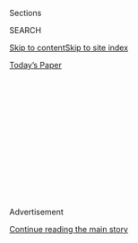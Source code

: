 <div id="app">

<div>

<div>

<div>

<div class="NYTAppHideMasthead css-1q2w90k e1suatyy0">

<div class="section css-ui9rw0 e1suatyy2">

<div class="css-eph4ug er09x8g0">

<div class="css-6n7j50">

</div>

<span class="css-1dv1kvn">Sections</span>

<div class="css-10488qs">

<span class="css-1dv1kvn">SEARCH</span>

</div>

[Skip to content](#site-content)[Skip to site
index](#site-index)

</div>

<div class="css-10698na e1huz5gh0">

</div>

</div>

<div id="masthead-bar-one" class="section hasLinks css-15hmgas e1csuq9d3">

<div class="css-uqyvli e1csuq9d0">

</div>

<div class="css-1uqjmks e1csuq9d1">

</div>

<div class="css-9e9ivx">

[](https://myaccount.nytimes3xbfgragh.onion/auth/login?response_type=cookie&client_id=vi)

</div>

<div class="css-1bvtpon e1csuq9d2">

[Today’s
Paper](https://www.nytimes3xbfgragh.onion/section/todayspaper)

</div>

</div>

</div>

</div>

<div data-aria-hidden="false">

<div id="site-content" data-role="main">

<div>

<div class="css-1aor85t" style="opacity:0.000000001;z-index:-1;visibility:hidden">

<div class="css-1hqnpie">

<div class="css-epjblv">

<span class="css-z6pdnw">The Perfect Cake for Your Coffee
Break</span>

</div>

<div class="css-k008qs">

<div class="css-1iwv8en">

<span class="css-18z7m18"></span>

<div>

<div>

</div>

</div>

</div>

<span class="css-1n6z4y">https://nyti.ms/36DyaAM</span>

<div class="css-1705lsu">

<div class="css-4xjgmj">

<div class="css-4skfbu" data-role="toolbar" data-aria-label="Social Media Share buttons, Save button, and Comments Panel with current comment count" data-testid="share-tools">

  - 
  - 
  - 
  - 
    
    <div class="css-6n7j50">
    
    </div>

  - 

</div>

</div>

</div>

</div>

</div>

</div>

<div class="css-13pd83m">

</div>

<div id="top-wrapper" class="css-1sy8kpn">

<div id="top-slug" class="css-l9onyx">

Advertisement

</div>

[Continue reading the main
story](#after-top)

<div class="ad top-wrapper" style="text-align:center;height:100%;display:block;min-height:250px">

<div id="top" class="place-ad" data-position="top" data-size-key="top">

</div>

</div>

<div id="after-top">

</div>

</div>

<div id="sponsor-wrapper" class="css-1hyfx7x">

<div id="sponsor-slug" class="css-19vbshk">

Supported by

</div>

[Continue reading the main
story](#after-sponsor)

<div id="sponsor" class="ad sponsor-wrapper" style="text-align:center;height:100%;display:block">

</div>

<div id="after-sponsor">

</div>

</div>

[Eat](/column/magazine-eat "Eat")

<div class="css-1vkm6nb ehdk2mb0">

# The Perfect Cake for Your Coffee Break

</div>

<div class="css-79elbk" data-testid="photoviewer-wrapper">

<div class="css-z3e15g" data-testid="photoviewer-wrapper-hidden">

</div>

<div class="css-1a48zt4 ehw59r15" data-testid="photoviewer-children">

![<span class="css-i48y28 e13ogyst0" data-aria-hidden="true">Swedish
almond
cake.</span><span class="css-ach9cc e1z0qqy90" itemprop="copyrightHolder"><span class="css-1ly73wi e1tej78p0">Credit...</span><span><span>Sarah
Anne Ward for The New York Times. Food stylist: Maggie Ruggiero. Prop
stylist: Amy Elise
Wilson.</span></span></span>](https://static01.graylady3jvrrxbe.onion/images/2020/01/12/magazine/12mag-eat/12mag-eat-articleLarge.jpg?quality=75&auto=webp&disable=upscale)

</div>

</div>

<div class="css-xt80pu e12qa4dv0">

<div class="css-18e8msd">

<div class="css-vp77d3 epjyd6m0">

<div class="css-1baulvz">

By <span class="css-1baulvz last-byline" itemprop="name">Dorie
Greenspan</span>

</div>

</div>

  - Jan. 8,
    2020

  - 
    
    <div class="css-4xjgmj">
    
    <div class="css-d8bdto" data-role="toolbar" data-aria-label="Social Media Share buttons, Save button, and Comments Panel with current comment count" data-testid="share-tools">
    
      - 
      - 
      - 
      - 
        
        <div class="css-6n7j50">
        
        </div>
    
      - 
    
    </div>
    
    </div>

</div>

</div>

<div class="section meteredContent css-1r7ky0e" name="articleBody" itemprop="articleBody">

<div class="css-1fanzo5 StoryBodyCompanionColumn">

<div class="css-53u6y8">

“Coffee and” was an expression I heard all the time as a kid. From early
morning until late in the afternoon, the aroma that filled the kitchen,
wafted through the living room and wisped its way up the stairs was
coffee, Chock Full o’ Nuts specifically. The coffeepot burbled steadily
in our house, always ready for the next cup, and at least once a day,
one or another of my mom’s friends would knock on the unlocked door,
push it open and head for the kitchen, knowing that the percolator would
be on the stove and that on the counter there would be cake — the “and”
in “coffee and.”

It was a nice part of life on a tree-lined block in Brooklyn, but it
didn’t become part of my life. Early on, after a trip to Europe, and in
the hope of seeming more sophisticated than I was, I divorced the
faithful couple of my childhood: Cake, or dessert of any kind, became a
solo pleasure, served as its own course, as it often is abroad, and only
then would coffee — freshly ground and made in an espresso pot — follow.
But then along came fika, and I had to give “coffee and” a
rethink.

</div>

</div>

<div style="max-width:100%;margin:0 auto">

<div class="css-17dprlf" data-id="100000006901379" data-slug="12mag-eat-pullquote1" style="max-width:600px">

</div>

</div>

<div class="css-1fanzo5 StoryBodyCompanionColumn">

<div class="css-53u6y8">

If I’d heard of fika before I went to Stockholm last fall, I hadn’t paid
much attention to it. I knew it involved coffee — the word fika is a
flip of the two syllables in kaffe — but I had no idea that it involved
the whole country. And cake. And cookies. And twisted buns filled with
cardamom. And more.

</div>

</div>

<div class="css-1fanzo5 StoryBodyCompanionColumn">

<div class="css-53u6y8">

Basically, fika is a twice-daily break, a time for a little something
sweet, a coffee and conversation. It feels as if just about everyone in
Sweden fikas — the word is both a verb and a noun. School kids fika,
albeit with milk, and business people fika. In some corporations,
showing up to a fika is a requirement. You can fika at home or in a
cafe, on weekdays and on weekends, when, as my guide to all things fika,
Mia Ohrn, said: “Having people in for a fika is so doable. It’s just
coffee and cake. You barely have to put out chairs.”

Ohrn is a pastry chef, a food stylist and a cookbook author. She is also
the mother of two little boys, which is one reason she loves fikas: They
can include children, she told me. We were in her sun-filled baking
studio for a fika of French-press coffee and apple cake, just out of the
oven, fragrant with cinnamon and cardamom. Cutting it into hand-holdable
squares, she said, “I can’t always pull together a full dinner, but I
can always bake a cake like this.”

And, according to Ohrn, lots of other people do too. “We’re a nation of
home bakers,” she said, an idea I’d already gotten from reading “Fika:
The Swedish Way,” a cookbook that hasn’t been out of print in Swedish
since it was first published in 1945 to celebrate the return of butter,
sugar, eggs and flour to the markets and bakers to their ovens after
World War II. In a country of 10 million, the book — a “Joy of Cooking”
for bakers — has sold more than 3.8 million copies; when people say, as
Ohrn did, “every house has it,” I believe
them.

</div>

</div>

<div class="css-79elbk" data-testid="photoviewer-wrapper">

<div class="css-z3e15g" data-testid="photoviewer-wrapper-hidden">

</div>

<div class="css-1a48zt4 ehw59r15" data-testid="photoviewer-children">

![<span class="css-ach9cc e1z0qqy90" itemprop="copyrightHolder"><span class="css-1ly73wi e1tej78p0">Credit...</span><span>Sarah
Anne Ward for The New York Times. Food stylist: Maggie Ruggiero. Prop
stylist: Amy Elise
Wilson.</span></span>](https://static01.graylady3jvrrxbe.onion/images/2020/01/12/magazine/12mag-eat-02/12mag-eat-02-articleLarge.jpg?quality=75&auto=webp&disable=upscale)

</div>

</div>

<div class="css-1fanzo5 StoryBodyCompanionColumn">

<div class="css-53u6y8">

My copy of the orange-and-white-checked bible is the 2017
English-language edition. And because Ohrn was its recipe editor, I
assumed that when I asked her what I should make for my own fika, she
would tell me to flip through the almost 300 recipes and choose one. She
didn’t. Instead, she told me that she really loves the saffron cake,
then added that she really loves the tosca just as much. The tosca is a
slightly dense butter cake with an almond topping. It’s a staple
throughout Sweden. But because Ohrn had assured me that there aren’t set
rules for a fika, I decided to combine the two recipes.

</div>

</div>

<div class="css-1fanzo5 StoryBodyCompanionColumn">

<div class="css-53u6y8">

I used the saffron cake as the base, replacing the spice with vanilla.
The sponge cake is elemental (the vanilla extract is the fanciest
ingredient in the batter); tender, but not insubstantial; and
satisfying. It was just as Ohrn had described it: not much to look at
but wonderfully moist and buttery. On its own, it could be a house
standard, a good-for-anytime cake, but it becomes worthy of a weekend
fika with the addition of the tosca’s almonds. The topping, a mixture of
butter, flour, sugar and sliced almonds, is simmered on the stove and
then spread over the almost-baked cake. Left in the oven for a few
minutes, the topping bubbles, the sugar caramelizes and the almonds
brown a bit.

When the cake cools, the topping sets and forms a sweet,
just-a-little-crackly, just-a-little-chewy caramel shell, a fine
companion for the supple cake beneath it. The cake is not fussy and not
formal but beautiful in its simplicity. It’s easy to make, keeps well
and can be eaten by hand or served on pretty plates. It was as right for
my first fika as it was for my second. And I’m sure it would have been
just as good for my mom’s “coffee and.” The almond cake is perfect for
artisanal coffee or a mug of Chock Full o’ Nuts.

**Recipe:** [Swedish Almond
Cake](https://cooking.nytimes3xbfgragh.onion/recipes/1020767-swedish-almond-cake)

</div>

</div>

</div>

<div>

</div>

<div>

</div>

<div>

</div>

<div>

<div id="bottom-wrapper" class="css-1ede5it">

<div id="bottom-slug" class="css-l9onyx">

Advertisement

</div>

[Continue reading the main
story](#after-bottom)

<div id="bottom" class="ad bottom-wrapper" style="text-align:center;height:100%;display:block;min-height:90px">

</div>

<div id="after-bottom">

</div>

</div>

</div>

</div>

</div>

## Site Index

<div>

</div>

## Site Information Navigation

  - [© <span>2020</span> <span>The New York Times
    Company</span>](https://help.nytimes3xbfgragh.onion/hc/en-us/articles/115014792127-Copyright-notice)

<!-- end list -->

  - [NYTCo](https://www.nytco.com/)
  - [Contact
    Us](https://help.nytimes3xbfgragh.onion/hc/en-us/articles/115015385887-Contact-Us)
  - [Work with us](https://www.nytco.com/careers/)
  - [Advertise](https://nytmediakit.com/)
  - [T Brand Studio](http://www.tbrandstudio.com/)
  - [Your Ad
    Choices](https://www.nytimes3xbfgragh.onion/privacy/cookie-policy#how-do-i-manage-trackers)
  - [Privacy](https://www.nytimes3xbfgragh.onion/privacy)
  - [Terms of
    Service](https://help.nytimes3xbfgragh.onion/hc/en-us/articles/115014893428-Terms-of-service)
  - [Terms of
    Sale](https://help.nytimes3xbfgragh.onion/hc/en-us/articles/115014893968-Terms-of-sale)
  - [Site
    Map](https://spiderbites.nytimes3xbfgragh.onion)
  - [Help](https://help.nytimes3xbfgragh.onion/hc/en-us)
  - [Subscriptions](https://www.nytimes3xbfgragh.onion/subscription?campaignId=37WXW)

</div>

</div>

</div>

</div>
